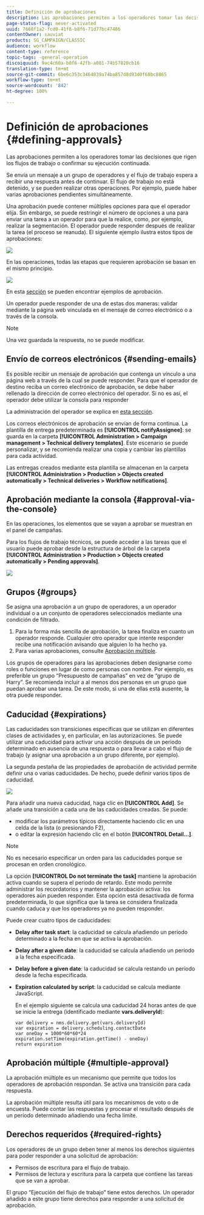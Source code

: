 ```yaml
---
title: Definición de aprobaciones
description: Las aprobaciones permiten a los operadores tomar las decisiones que rigen los flujos de trabajo o confirmar su ejecución continuada
page-status-flag: never-activated
uuid: 7668f1a2-fcd0-41f8-b8f6-71d77bc47486
contentOwner: sauviat
products: SG_CAMPAIGN/CLASSIC
audience: workflow
content-type: reference
topic-tags: -general-operation
discoiquuid: 9ac4c60a-b0f6-42fb-a081-74b57820cb16
translation-type: tm+mt
source-git-commit: 6be6c353c3464839a74ba857d8d93d0f68bc8865
workflow-type: tm+mt
source-wordcount: '842'
ht-degree: 100%

---
```



# Definición de aprobaciones {#defining-approvals}

Las aprobaciones permiten a los operadores tomar las decisiones que rigen los flujos de trabajo o confirmar su ejecución continuada.

Se envía un mensaje a un grupo de operadores y el flujo de trabajo espera a recibir una respuesta antes de continuar. El flujo de trabajo no está detenido, y se pueden realizar otras operaciones. Por ejemplo, puede haber varias aprobaciones pendientes simultáneamente.

Una aprobación puede contener múltiples opciones para que el operador elija. Sin embargo, se puede restringir el número de opciones a una para enviar una tarea a un operador para que la realice, como, por ejemplo, realizar la segmentación. El operador puede responder después de realizar la tarea (el proceso se reanuda). El siguiente ejemplo ilustra estos tipos de aprobaciones:

![](assets/validation-1.png)

En las operaciones, todas las etapas que requieren aprobación se basan en el mismo principio.

![](assets/validation-1-in-op.png)

En esta [sección](../../campaign/using/marketing-campaign-approval.md#checking-and-approving-deliveries) se pueden encontrar ejemplos de aprobación.

Un operador puede responder de una de estas dos maneras: validar mediante la página web vinculada en el mensaje de correo electrónico o a través de la consola.

>[!NOTE]
>
>Una vez guardada la respuesta, no se puede modificar.

## Envío de correos electrónicos {#sending-emails}

Es posible recibir un mensaje de aprobación que contenga un vínculo a una página web a través de la cual se puede responder. Para que el operador de destino reciba un correo electrónico de aprobación, se debe haber rellenado la dirección de correo electrónico del operador. Si no es así, el operador debe utilizar la consola para responder

La administración del operador se explica en [esta sección](../../platform/using/access-management.md).

Los correos electrónicos de aprobación se envían de forma continua. La plantilla de entrega predeterminada es **[!UICONTROL notifyAssignee]**: se guarda en la carpeta **[!UICONTROL Administration > Campaign management > Technical delivery templates]**. Este escenario se puede personalizar, y se recomienda realizar una copia y cambiar las plantillas para cada actividad.

Las entregas creados mediante esta plantilla se almacenan en la carpeta **[!UICONTROL Administration > Production > Objects created automatically > Technical deliveries > Workflow notifications]**.

## Aprobación mediante la consola {#approval-via-the-console}

En las operaciones, los elementos que se vayan a aprobar se muestran en el panel de campañas.

Para los flujos de trabajo técnicos, se puede acceder a las tareas que el usuario puede aprobar desde la estructura de árbol de la carpeta **[!UICONTROL Administration > Production > Objects created automatically > Pending approvals]**.

![](assets/validation-node.png)

## Grupos {#groups}

Se asigna una aprobación a un grupo de operadores, a un operador individual o a un conjunto de operadores seleccionados mediante una condición de filtrado.

1. Para la forma más sencilla de aprobación, la tarea finaliza en cuanto un operador responde. Cualquier otro operador que intente responder recibe una notificación avisando que alguien lo ha hecho ya.
1. Para varias aprobaciones, consulte [Aprobación múltiple](#multiple-approval).

Los grupos de operadores para las aprobaciones deben designarse como roles o funciones en lugar de como personas con nombre. Por ejemplo, es preferible un grupo “Presupuesto de campañas” en vez de “grupo de Harry”. Se recomienda incluir a al menos dos personas en un grupo que puedan aprobar una tarea. De este modo, si una de ellas está ausente, la otra puede responder.

## Caducidad {#expirations}

Las caducidades son transiciones específicas que se utilizan en diferentes clases de actividades y, en particular, en las autorizaciones. Se puede utilizar una caducidad para activar una acción después de un periodo determinado en ausencia de una respuesta o para llevar a cabo el flujo de trabajo (y asignar una aprobación a un grupo diferente, por ejemplo).

La segunda pestaña de las propiedades de aprobación de actividad permite definir una o varias caducidades. De hecho, puede definir varios tipos de caducidad.

![](assets/expiration.png)

Para añadir una nueva caducidad, haga clic en **[!UICONTROL Add]**. Se añade una transición a cada una de las caducidades creadas. Se puede:

* modificar los parámetros típicos directamente haciendo clic en una celda de la lista (o presionando F2),
* o editar la expresión haciendo clic en el botón **[!UICONTROL Detail...]**.

>[!NOTE]
>
>No es necesario especificar un orden para las caducidades porque se procesan en orden cronológico.

La opción **[!UICONTROL Do not terminate the task]** mantiene la aprobación activa cuando se supera el periodo de retardo. Este modo permite administrar los recordatorios y mantener la aprobación activa: los operadores aún pueden responder. Esta opción está desactivada de forma predeterminada, lo que significa que la tarea se considera finalizada cuando caduca y que los operadores ya no pueden responder.

Puede crear cuatro tipos de caducidades:

* **Delay after task start**: la caducidad se calcula añadiendo un periodo determinado a la fecha en que se activa la aprobación.
* **Delay after a given date**: la caducidad se calcula añadiendo un periodo a la fecha especificada.
* **Delay before a given date**: la caducidad se calcula restando un periodo desde la fecha especificada.
* **Expiration calculated by script**: la caducidad se calcula mediante JavaScript.

   En el ejemplo siguiente se calcula una caducidad 24 horas antes de que se inicie la entrega (identificado mediante **vars.deliveryId**):

   ```
   var delivery = nms.delivery.get(vars.deliveryId)
   var expiration = delivery.scheduling.contactDate
   var oneDay = 1000*60*60*24
   expiration.setTime(expiration.getTime() - oneDay)
   return expiration
   ```

## Aprobación múltiple {#multiple-approval}

La aprobación múltiple es un mecanismo que permite que todos los operadores de aprobación respondan. Se activa una transición para cada respuesta.

La aprobación múltiple resulta útil para los mecanismos de voto o de encuesta. Puede contar las respuestas y procesar el resultado después de un periodo determinado añadiendo una fecha límite.

## Derechos requeridos {#required-rights}

Los operadores de un grupo deben tener al menos los derechos siguientes para poder responder a una solicitud de aprobación:

* Permisos de escritura para el flujo de trabajo.
* Permisos de lectura y escritura para la carpeta que contiene las tareas que se van a aprobar.

El grupo “Ejecución del flujo de trabajo” tiene estos derechos. Un operador añadido a este grupo tiene derechos para responder a una solicitud de aprobación.
